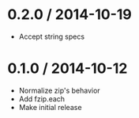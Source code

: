 0.2.0 / 2014-10-19
==================

  * Accept string specs

0.1.0 / 2014-10-12
==================

  * Normalize zip's behavior
  * Add fzip.each
  * Make initial release
